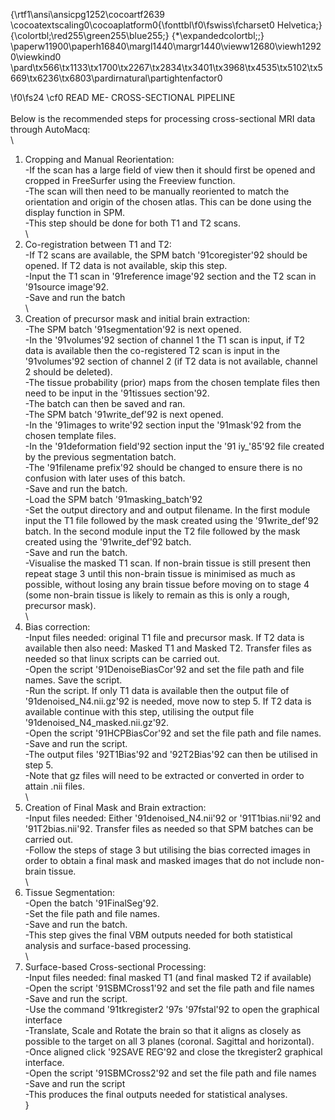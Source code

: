 {\rtf1\ansi\ansicpg1252\cocoartf2639
\cocoatextscaling0\cocoaplatform0{\fonttbl\f0\fswiss\fcharset0 Helvetica;}
{\colortbl;\red255\green255\blue255;}
{\*\expandedcolortbl;;}
\paperw11900\paperh16840\margl1440\margr1440\vieww12680\viewh12920\viewkind0
\pard\tx566\tx1133\tx1700\tx2267\tx2834\tx3401\tx3968\tx4535\tx5102\tx5669\tx6236\tx6803\pardirnatural\partightenfactor0

\f0\fs24 \cf0 READ ME- CROSS-SECTIONAL PIPELINE\
\
Below is the recommended steps for processing cross-sectional MRI data through AutoMacq:\
\
1) Cropping and Manual Reorientation: \
-If the scan has a large field of view then it should first be opened and cropped in FreeSurfer using the Freeview function.\
-The scan will then need to be manually reoriented to match the orientation and origin of the chosen atlas. This can be done using the display function in SPM.\
-This step should be done for both T1 and T2 scans.\
\
2) Co-registration between T1 and T2: \
-If T2 scans are available, the SPM batch \'91coregister\'92 should be opened. If T2 data is not available, skip this step.\
-Input the T1 scan in \'91reference image\'92 section and the T2 scan in \'91source image\'92. \
-Save and run the batch\
\
3) Creation of precursor mask and initial brain extraction:\
-The SPM batch \'91segmentation\'92 is next opened. \
-In the \'91volumes\'92 section of channel 1 the T1 scan is input, if T2 data is available then the co-registered T2 scan is input in the \'91volumes\'92 section of channel 2 (if T2 data is not available, channel 2 should be deleted). \
-The tissue probability (prior) maps from the chosen template files then need to be input in the \'91tissues section\'92. \
-The batch can then be saved and ran.\
-The SPM batch \'91write_def\'92 is next opened.\
-In the \'91images to write\'92 section input the \'91mask\'92 from the chosen template files. \
-In the \'91deformation field\'92 section input the \'91 iy_\'85\'92 file created by the previous segmentation batch. \
-The \'91filename prefix\'92 should be changed to ensure there is no confusion with later uses of this batch. \
-Save and run the batch.\
-Load the SPM batch \'91masking_batch\'92 \
-Set the output directory and and output filename. In the first module input the T1 file followed by the mask created using the \'91write_def\'92 batch. In the second module input the T2 file followed by the mask created using the \'91write_def\'92 batch.\
-Save and run the batch.\
-Visualise the masked T1 scan. If non-brain tissue is still present then repeat stage 3 until this non-brain tissue is minimised as much as possible, without losing any brain tissue before moving on to stage 4 (some non-brain tissue is likely to remain as this is only a rough, precursor mask).\
\
4) Bias correction:\
-Input files needed: original T1 file and precursor mask. If T2 data is available then also need: Masked T1 and Masked T2. Transfer files as needed so that linux scripts can be carried out.\
-Open the script \'91DenoiseBiasCor\'92 and set the file path and file names. Save the script.\
-Run the script. If only T1 data is available then the output file of \'91denoised_N4.nii.gz\'92 is needed, move now to step 5. If T2 data is available continue with this step, utilising the output file \'91denoised_N4_masked.nii.gz\'92.\
-Open the script \'91HCPBiasCor\'92 and set the file path and file names.\
-Save and run the script.\
-The output files \'92T1Bias\'92 and \'92T2Bias\'92 can then be utilised in step 5.\
-Note that gz files will need to be extracted or converted in order to attain .nii files.\
\
5) Creation of Final Mask and Brain extraction:\
-Input files needed: Either \'91denoised_N4.nii\'92 or \'91T1bias.nii\'92 and \'91T2bias.nii\'92. Transfer files as needed so that SPM batches can be carried out.\
-Follow the steps of stage 3 but utilising the bias corrected images in order to obtain a final mask and masked images that do not include non-brain tissue.\
\
6) Tissue Segmentation:\
-Open the batch \'91FinalSeg\'92. \
-Set the file path and file names. \
-Save and run the batch.\
-This step gives the final VBM outputs needed for both statistical analysis and surface-based processing.\
\
7) Surface-based Cross-sectional Processing:\
-Input files needed: final masked T1 (and final masked T2 if available)\
-Open the script \'91SBMCross1\'92 and set the file path and file names\
-Save and run the script.\
-Use the command \'91tkregister2 \'97s <Subject> \'97fstal\'92 to open the graphical interface\
-Translate, Scale and Rotate the brain so that it aligns as closely as possible to the target on all 3 planes (coronal. Sagittal and horizontal).\
-Once aligned click \'92SAVE REG\'92 and close the tkregister2 graphical interface.\
-Open the script \'91SBMCross2\'92 and set the file path and file names\
-Save and run the script\
-This produces the final outputs needed for statistical analyses.\
}
